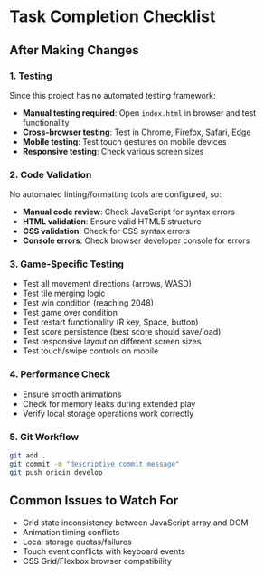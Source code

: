 # Task Completion Checklist

## After Making Changes

### 1. Testing
Since this project has no automated testing framework:
- **Manual testing required**: Open `index.html` in browser and test functionality
- **Cross-browser testing**: Test in Chrome, Firefox, Safari, Edge
- **Mobile testing**: Test touch gestures on mobile devices
- **Responsive testing**: Check various screen sizes

### 2. Code Validation
No automated linting/formatting tools are configured, so:
- **Manual code review**: Check JavaScript for syntax errors
- **HTML validation**: Ensure valid HTML5 structure
- **CSS validation**: Check for CSS syntax errors
- **Console errors**: Check browser developer console for errors

### 3. Game-Specific Testing
- Test all movement directions (arrows, WASD)
- Test tile merging logic
- Test win condition (reaching 2048)
- Test game over condition
- Test restart functionality (R key, Space, button)
- Test score persistence (best score should save/load)
- Test responsive layout on different screen sizes
- Test touch/swipe controls on mobile

### 4. Performance Check
- Ensure smooth animations
- Check for memory leaks during extended play
- Verify local storage operations work correctly

### 5. Git Workflow
```bash
git add .
git commit -m "descriptive commit message"
git push origin develop
```

## Common Issues to Watch For
- Grid state inconsistency between JavaScript array and DOM
- Animation timing conflicts
- Local storage quotas/failures
- Touch event conflicts with keyboard events
- CSS Grid/Flexbox browser compatibility